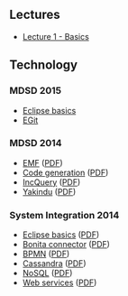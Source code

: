 ## Lectures

* [Lecture 1 - Basics](https://github.com/FTSRG/MDSD/wiki/Lecture-01) 

## Technology

### MDSD 2015

* [Eclipse basics](https://github.com/FTSRG/MDSD/wiki/2015_eclipse_basics) 
* [EGit](https://github.com/FTSRG/MDSD/wiki/2015/git) 

### MDSD 2014

* [EMF](https://github.com/FTSRG/MDSD/wiki/emf) ([PDF](http://ftsrg.github.io/mdsd/2014/emf.pdf))
* [Code generation](https://github.com/FTSRG/MDSD/wiki/code_generation) ([PDF](http://ftsrg.github.io/mdsd/2014/code_generation.pdf))
* [IncQuery](https://github.com/FTSRG/MDSD/wiki/incquery) ([PDF](http://ftsrg.github.io/mdsd/2014/incquery.pdf))
* [Yakindu](https://github.com/FTSRG/MDSD/wiki/yakindu) ([PDF](http://ftsrg.github.io/mdsd/2014/yakindu.pdf))

### System Integration 2014

* [Eclipse basics](https://github.com/FTSRG/MDSD/wiki/eclipse_basics) ([PDF](http://ftsrg.github.io/mdsd/2014/eclipse_basics.pdf))
* [Bonita connector](https://github.com/FTSRG/MDSD/wiki/bonita_connector) ([PDF](http://ftsrg.github.io/mdsd/2014/bonita_connector.pdf))
* [BPMN](https://github.com/FTSRG/MDSD/wiki/bpmn) ([PDF](http://ftsrg.github.io/mdsd/2014/bpmn.pdf))
* [Cassandra](https://github.com/FTSRG/MDSD/wiki/cassandra) ([PDF](http://ftsrg.github.io/mdsd/2014/cassandra.pdf))
* [NoSQL](https://github.com/FTSRG/MDSD/wiki/nosql) ([PDF](http://ftsrg.github.io/mdsd/2014/nosql.pdf))
* [Web services](https://github.com/FTSRG/MDSD/wiki/web_services) ([PDF](http://ftsrg.github.io/mdsd/2014/web_services.pdf))
